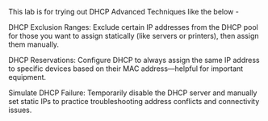 This lab is for trying out DHCP Advanced Techniques like the below -

DHCP Exclusion Ranges: Exclude certain IP addresses from the DHCP pool for those you want to assign statically (like servers or printers), then assign them manually.

DHCP Reservations: Configure DHCP to always assign the same IP address to specific devices based on their MAC address—helpful for important equipment.

Simulate DHCP Failure: Temporarily disable the DHCP server and manually set static IPs to practice troubleshooting address conflicts and connectivity issues.

